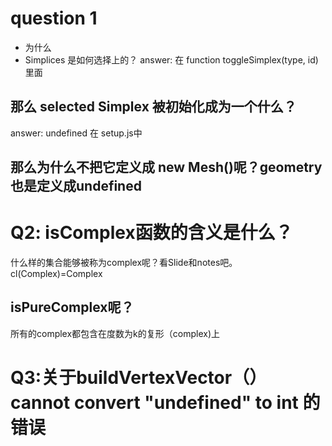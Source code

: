 # question 1
* 为什么
* Simplices 是如何选择上的？
answer: 在 function toggleSimplex(type, id)里面
## 那么 selected Simplex 被初始化成为一个什么？
answer: undefined 在 setup.js中
## 那么为什么不把它定义成 new Mesh()呢？geometry 也是定义成undefined


# Q2: isComplex函数的含义是什么？
什么样的集合能够被称为complex呢？看Slide和notes吧。cl(Complex)=Complex
## isPureComplex呢？
所有的complex都包含在度数为k的复形（complex)上

# Q3:关于buildVertexVector（）cannot convert "undefined" to int 的错误
